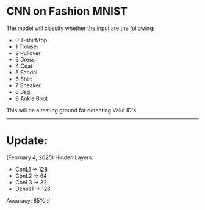 # CNN on Fashion MNIST

The model will classify whether the input are the following:
- 0 T-shirt/top
- 1 Trouser
- 2 Pullover
- 3 Dress
- 4 Coat
- 5 Sandal
- 6 Shirt
- 7 Sneaker
- 8 Bag
- 9 Ankle Boot

This will be a testing ground for detecting Valid ID's  

---
# Update:

(February 4, 2025)
Hidden Layers:
- ConL1 -> 128
- ConL2 -> 64
- ConL3 -> 32
- Dense1 -> 128

Accuracy: 85% :(